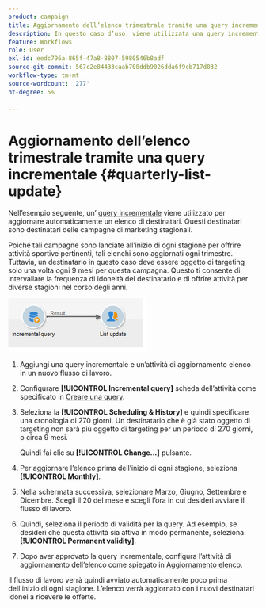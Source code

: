 ```yaml
---
product: campaign
title: Aggiornamento dell’elenco trimestrale tramite una query incrementale
description: In questo caso d’uso, viene utilizzata una query incrementale per aggiornare automaticamente un elenco di destinatari.
feature: Workflows
role: User
exl-id: eedc796a-865f-47a8-8807-5980546b8adf
source-git-commit: 567c2e84433caab708ddb9026dda6f9cb717d032
workflow-type: tm+mt
source-wordcount: '277'
ht-degree: 5%

---
```


# Aggiornamento dell’elenco trimestrale tramite una query incrementale {#quarterly-list-update}



Nell’esempio seguente, un’ [query incrementale](incremental-query.md) viene utilizzato per aggiornare automaticamente un elenco di destinatari. Questi destinatari sono destinatari delle campagne di marketing stagionali.

Poiché tali campagne sono lanciate all’inizio di ogni stagione per offrire attività sportive pertinenti, tali elenchi sono aggiornati ogni trimestre. Tuttavia, un destinatario in questo caso deve essere oggetto di targeting solo una volta ogni 9 mesi per questa campagna. Questo ti consente di intervallare la frequenza di idoneità del destinatario e di offrire attività per diverse stagioni nel corso degli anni.

![](assets/incremental_query_example.png)

1. Aggiungi una query incrementale e un’attività di aggiornamento elenco in un nuovo flusso di lavoro.
1. Configurare **[!UICONTROL Incremental query]** scheda dell’attività come specificato in [Creare una query](query.md#creating-a-query).
1. Seleziona la **[!UICONTROL Scheduling & History]** e quindi specificare una cronologia di 270 giorni. Un destinatario che è già stato oggetto di targeting non sarà più oggetto di targeting per un periodo di 270 giorni, o circa 9 mesi.

   Quindi fai clic su **[!UICONTROL Change...]** pulsante.

1. Per aggiornare l’elenco prima dell’inizio di ogni stagione, seleziona **[!UICONTROL Monthly]**.
1. Nella schermata successiva, selezionare Marzo, Giugno, Settembre e Dicembre. Scegli il 20 del mese e scegli l’ora in cui desideri avviare il flusso di lavoro.
1. Quindi, seleziona il periodo di validità per la query. Ad esempio, se desideri che questa attività sia attiva in modo permanente, seleziona **[!UICONTROL Permanent validity]**.

1. Dopo aver approvato la query incrementale, configura l’attività di aggiornamento dell’elenco come spiegato in [Aggiornamento elenco](list-update.md).

Il flusso di lavoro verrà quindi avviato automaticamente poco prima dell&#39;inizio di ogni stagione. L’elenco verrà aggiornato con i nuovi destinatari idonei a ricevere le offerte.
